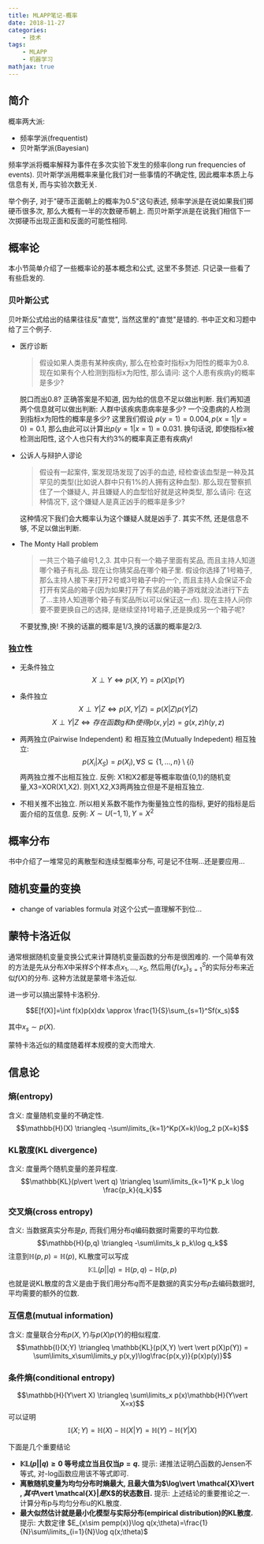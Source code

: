 ```yaml
---
title: MLAPP笔记-概率
date: 2018-11-27
categories:
    - 技术
tags:
    - MLAPP
    - 机器学习
mathjax: true
---
```


## 简介

概率两大派:

- 频率学派(frequentist)
- 贝叶斯学派(Bayesian)

频率学派将概率解释为事件在多次实验下发生的频率(long run frequencies of events).
贝叶斯学派用概率来量化我们对一些事情的不确定性, 因此概率本质上与信息有关, 而与实验次数无关.

举个例子,  对于"硬币正面朝上的概率为0.5"这句表述, 频率学派是在说如果我们掷硬币很多次, 那么大概有一半的次数硬币朝上. 而贝叶斯学派是在说我们相信下一次掷硬币出现正面和反面的可能性相同.

## 概率论

本小节简单介绍了一些概率论的基本概念和公式, 这里不多赘述. 只记录一些看了有些启发的.

### 贝叶斯公式

贝叶斯公式给出的结果往往反"直觉", 当然这里的"直觉"是错的. 书中正文和习题中给了三个例子.

- 医疗诊断
    > 假设如果人类患有某种疾病y, 那么在检查时指标x为阳性的概率为0.8. 现在如果有个人检测到指标x为阳性, 那么请问: 这个人患有疾病y的概率是多少?

    脱口而出0.8? 正确答案是不知道, 因为给的信息不足以做出判断. 我们再知道两个信息就可以做出判断: 人群中该疾病患病率是多少? 一个没患病的人检测到指标x为阳性的概率是多少? 这里我们假设 $p(y=1)=0.004, p(x=1\vert y=0)=0.1$, 那么由此可以计算出$p(y=1\vert x=1)=0.031$. 换句话说, 即使指标x被检测出阳性, 这个人也只有大约3%的概率真正患有疾病y!

- 公诉人与辩护人谬论
  > 假设有一起案件, 案发现场发现了凶手的血迹, 经检查该血型是一种及其罕见的类型(比如说人群中只有1%的人拥有这种血型). 那么现在警察抓住了一个嫌疑人, 并且嫌疑人的血型恰好就是这种类型, 那么请问: 在这种情况下, 这个嫌疑人是真正凶手的概率是多少?
  
  这种情况下我们会大概率认为这个嫌疑人就是凶手了. 其实不然, 还是信息不够, 不足以做出判断.

- The Monty Hall problem
  > 一共三个箱子编号1,2,3. 其中只有一个箱子里面有奖品, 而且主持人知道哪个箱子有礼品. 现在让你猜奖品在哪个箱子里. 假设你选择了1号箱子, 那么主持人接下来打开2号或3号箱子中的一个, 而且主持人会保证不会打开有奖品的箱子(因为如果打开了有奖品的箱子游戏就没法进行下去了...主持人知道哪个箱子有奖品所以可以保证这一点). 现在主持人问你要不要更换自己的选择, 是继续坚持1号箱子,还是换成另一个箱子呢?
  
  不要犹豫,换! 不换的话赢的概率是1/3,换的话赢的概率是2/3.

### 独立性

- 无条件独立
  $$X \perp Y \iff p(X,Y)=p(X)p(Y)$$

- 条件独立
  $$X \perp Y \vert  Z \iff p(X,Y\vert Z)=p(X\vert Z)p(Y\vert Z)$$
    $$X \perp Y \vert  Z \iff 存在函数g和h使得 p(x,y\vert z)=g(x,z)h(y,z)$$

- 两两独立(Pairwise Independent) 和 相互独立(Mutually Indepedent)
  相互独立: $$p(X_i\vert X_S)=p(X_i), \forall S\subseteq\{1,\dots,n\}\setminus\{i\}$$
  两两独立推不出相互独立.
  反例: X1和X2都是等概率取值{0,1}的随机变量,X3=XOR(X1,X2). 则X1,X2,X3两两独立但是不是相互独立.

- 不相关推不出独立. 所以相关系数不能作为衡量独立性的指标, 更好的指标是后面介绍的互信息.
  反例: $X\sim U(-1,1), Y=X^2$

## 概率分布

书中介绍了一堆常见的离散型和连续型概率分布, 可是记不住啊...还是要应用...

## 随机变量的变换

- change of variables formula
  对这个公式一直理解不到位...

## 蒙特卡洛近似

通常根据随机变量变换公式来计算随机变量函数的分布是很困难的. 一个简单有效的方法是先从分布$X$中采样$S$个样本点$x_1,\dots,x_S$, 然后用$\{f(x_s\}^S_{s=1}$的实际分布来近似$f(X)$的分布. 这种方法就是蒙塔卡洛近似.

进一步可以搞出蒙特卡洛积分.

$$E[f(X)]=\int f(x)p(x)dx \approx \frac{1}{S}\sum_{s=1}^Sf(x_s)$$

其中$x_s \sim p(X)$.

蒙特卡洛近似的精度随着样本规模的变大而增大.

## 信息论

### 熵(entropy)

含义: 度量随机变量的不确定性.
$$\mathbb{H}(X) \triangleq -\sum\limits_{k=1}^Kp(X=k)\log_2 p(X=k)$$

### KL散度(KL divergence)

含义: 度量两个随机变量的差异程度.
$$\mathbb{KL}(p\vert \vert q) \triangleq \sum\limits_{k=1}^K p_k \log \frac{p_k}{q_k}$$

### 交叉熵(cross entropy)

含义: 当数据真实分布是$p$, 而我们用分布$q$编码数据时需要的平均位数.
$$\mathbb{H}(p,q) \triangleq -\sum\limits_k p_k\log q_k$$
注意到$\mathbb{H}(p,p)=\mathbb{H}(p)$, KL散度可以写成
$$\mathbb{KL}(p\vert \vert q) = \mathbb{H}(p,q) - \mathbb{H}(p,p)$$
也就是说KL散度的含义是由于我们用分布$q$而不是数据的真实分布$p$去编码数据时, 平均需要的额外的位数.

### 互信息(mutual information)

含义: 度量联合分布$p(X,Y)$与$p(X)p(Y)$的相似程度.
$$\mathbb{I}(X;Y) \triangleq \mathbb{KL}(p(X,Y) \vert \vert  p(X)p(Y)) = \sum\limits_x\sum\limits_y p(x,y)\log\frac{p(x,y)}{p(x)p(y)}$$

### 条件熵(conditional entropy)

$$\mathbb{H}(Y\vert X) \triangleq \sum\limits_x p(x)\mathbb{H}(Y\vert X=x)$$
可以证明
$$\mathbb{I}(X;Y) = \mathbb{H}(X) - \mathbb{H}(X\vert Y) = \mathbb{H}(Y) - \mathbb{H}(Y\vert X)$$

下面是几个重要结论

- **$\mathbb{KL}(p\vert \vert q) \geq 0$ 等号成立当且仅当$p=q$.**
  提示: 递推法证明凸函数的Jensen不等式, 对-log函数应用该不等式即可.
- **离散随机变量为均匀分布时熵最大, 且最大值为$\log\vert \mathcal{X}\vert $, 其中$\vert \mathcal{X}$\vert 是$X$的状态数目.**
  提示: 上述结论的重要推论之一. 计算分布p与均匀分布u的KL散度.
- **最大似然估计就是最小化模型与实际分布(empirical distribution)的KL散度.**
  提示: 大数定律 $E_{x\sim pemp(x)}\log q(x;\theta)=\frac{1}{N}\sum\limits_{i=1}{N}\log q(x;\theta)$
